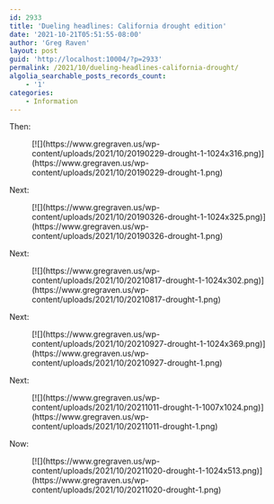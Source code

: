 ```yaml
---
id: 2933
title: 'Dueling headlines: California drought edition'
date: '2021-10-21T05:51:55-08:00'
author: 'Greg Raven'
layout: post
guid: 'http://localhost:10004/?p=2933'
permalink: /2021/10/dueling-headlines-california-drought/
algolia_searchable_posts_records_count:
    - '1'
categories:
    - Information
---
```


Then:

<figure class="wp-block-image size-large">[![](https://www.gregraven.us/wp-content/uploads/2021/10/20190229-drought-1-1024x316.png)](https://www.gregraven.us/wp-content/uploads/2021/10/20190229-drought-1.png)</figure>Next:

<figure class="wp-block-image size-large">[![](https://www.gregraven.us/wp-content/uploads/2021/10/20190326-drought-1-1024x325.png)](https://www.gregraven.us/wp-content/uploads/2021/10/20190326-drought-1.png)</figure>Next:

<figure class="wp-block-image size-large">[![](https://www.gregraven.us/wp-content/uploads/2021/10/20210817-drought-1-1024x302.png)](https://www.gregraven.us/wp-content/uploads/2021/10/20210817-drought-1.png)</figure>Next:

<figure class="wp-block-image size-large">[![](https://www.gregraven.us/wp-content/uploads/2021/10/20210927-drought-1-1024x369.png)](https://www.gregraven.us/wp-content/uploads/2021/10/20210927-drought-1.png)</figure>Next:

<figure class="wp-block-image size-large">[![](https://www.gregraven.us/wp-content/uploads/2021/10/20211011-drought-1-1007x1024.png)](https://www.gregraven.us/wp-content/uploads/2021/10/20211011-drought-1.png)</figure>Now:

<figure class="wp-block-image size-large">[![](https://www.gregraven.us/wp-content/uploads/2021/10/20211020-drought-1-1024x513.png)](https://www.gregraven.us/wp-content/uploads/2021/10/20211020-drought-1.png)</figure>
